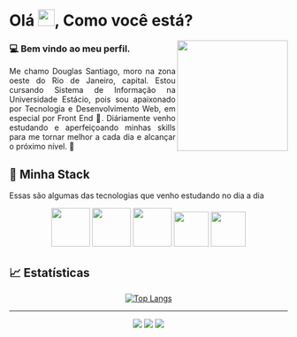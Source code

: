 <h1 align="left">
  Olá <img src=https://github.com/TheDudeThatCode/TheDudeThatCode/blob/master/Assets/Hi.gif width="30">, Como você está?
 </h1>
 
<p align="center" >
  <img src="https://imgur.com/KTK5zdP.gif" margin-right="20px" align="right" height="200em" max-width="100%" >
</p>

<h3>💻 Bem vindo ao meu perfil.</h3>

<p align="justify" >
  Me chamo Douglas Santiago, moro na zona oeste do Rio de Janeiro, capital.
  Estou cursando Sistema de Informação na Universidade Estácio, pois sou apaixonado por Tecnologia e Desenvolvimento Web, em especial por Front End 💙. Diáriamente venho estudando e aperfeiçoando minhas skills para me tornar melhor a cada dia e alcançar o próximo nível. 🚀
  
  
</p>

## 🔮 Minha Stack

Essas são algumas das tecnologias que venho estudando no dia a dia
<div align="center">
<img src="https://upload.wikimedia.org/wikipedia/commons/9/99/Unofficial_JavaScript_logo_2.svg" width="70px"> <img src="https://imgur.com/BzseUhJ.png" width="70px"> <img src="https://imgur.com/Zv9OBvD.png" width="70px"> <img src="https://imgur.com/9tA3wPj.png" width="63px"> <img src="https://imgur.com/Be8TP1Y.png" width="63px">
</div> 

## 📈 Estatísticas

<div align="center" >
  
[![Top Langs](https://github-readme-stats.vercel.app/api/top-langs/?username=douglassantiagos&layout=compact&theme=react&hide_border=true)](https://github.com/douglassantiagos/github-readme-stats)
  
</div>

<hr>

<div align="center" dir="row" >
  
<a href="https://github.com/douglassantiagos"><img src="https://camo.githubusercontent.com/9f5b25c0b9a1a234d51e2668eed47b8234c9018de7c76a820f0c18c1342ddbde/68747470733a2f2f696d672e736869656c64732e696f2f62616467652f2d4769746875622d2532333333333f7374796c653d666f722d7468652d6261646765266c6f676f3d676974687562266c6f676f436f6c6f723d7768697465" data-canonical-src="https://img.shields.io/badge/-Github-%23333?style=for-the-badge&amp;logo=github&amp;logoColor=white" style="max-width: 100%;"></a>
  <a href="https://www.linkedin.com/in/douglas-santiago-607838192/" rel="nofollow"><img src="https://camo.githubusercontent.com/c00f87aeebbec37f3ee0857cc4c20b21fefde8a96caf4744383ebfe44a47fe3f/68747470733a2f2f696d672e736869656c64732e696f2f62616467652f2d4c696e6b6564496e2d2532333030373742353f7374796c653d666f722d7468652d6261646765266c6f676f3d6c696e6b6564696e266c6f676f436f6c6f723d7768697465" data-canonical-src="https://img.shields.io/badge/-LinkedIn-%230077B5?style=for-the-badge&amp;logo=linkedin&amp;logoColor=white" style="max-width: 100%;"></a> 
  <a href="mailto:douglassanti.dss@gmail.com"><img src="https://camo.githubusercontent.com/5cceade0437843ac9f727894889ed7ae06a6ba6ef885351844765119c4a19aa8/68747470733a2f2f696d672e736869656c64732e696f2f62616467652f2d476d61696c2d6666393830303f7374796c653d666f722d7468652d6261646765266c6f676f3d676d61696c266c6f676f436f6c6f723d7768697465" data-canonical-src="https://img.shields.io/badge/-Gmail-ff9800?style=for-the-badge&amp;logo=gmail&amp;logoColor=white" style="max-width: 100%;"></a>
  
</div>
